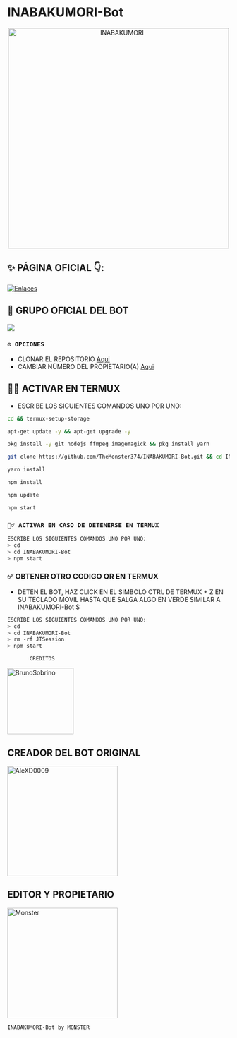#                                                    INABAKUMORI-Bot


<p align="center">
<img src="https://i.pinimg.com/originals/b4/a1/91/b4a191e1d7f4d288f3b1204b159a9ff8.gif" alt="INABAKUMORI" width="500"/>

## ✨ PÁGINA OFICIAL 👇:
[![Enlaces](https://img.shields.io/badge/INABAKUMORI_ACCOUNTS-000000%7D?style=for-the-badge&logo=biolink&logoColor=white)](https://www.atom.bio/tm/)


## 🤍 GRUPO OFICIAL DEL BOT

<a href="https://chat.whatsapp.com/L2uawSeQhM2I2oe0C3K1sS" target="blank"><img src="https://img.shields.io/badge/GRUPO OFICIAL-25D366?style=for-the-badge&logo=whatsapp&logoColor=white" /></a>



### `⚙️ OPCIONES`
- CLONAR EL REPOSITORIO [Aqui](https://github.com/TheMonster374/INABAKUMORI-Bot/fork)
- CAMBIAR NÚMERO DEL PROPIETARIO(A) [Aqui](https://github.com/TheMonster374/INABAKUMORI-Bot/blob/master/config.js)


## 👨‍💻 ACTIVAR EN TERMUX
- ESCRIBE LOS SIGUIENTES COMANDOS UNO POR UNO:
```bash
cd && termux-setup-storage
```

```bash
apt-get update -y && apt-get upgrade -y
```

```bash
pkg install -y git nodejs ffmpeg imagemagick && pkg install yarn 
```

```bash
git clone https://github.com/TheMonster374/INABAKUMORI-Bot.git && cd INABAKUMORI-Bot
```

```bash
yarn install
```

```bash
npm install
```

```bash
npm update
```

```bash
npm start
```

### `🧏‍♂️ ACTIVAR EN CASO DE DETENERSE EN TERMUX`
```bash
ESCRIBE LOS SIGUIENTES COMANDOS UNO POR UNO:
> cd 
> cd INABAKUMORI-Bot
> npm start
```

###  ✅ OBTENER OTRO CODIGO QR EN TERMUX
- DETEN EL BOT, HAZ CLICK EN EL SIMBOLO CTRL DE TERMUX + Z EN SU TECLADO MOVIL HASTA QUE SALGA ALGO EN VERDE SIMILAR A INABAKUMORI-Bot $  
```bash
ESCRIBE LOS SIGUIENTES COMANDOS UNO POR UNO:
> cd 
> cd INABAKUMORI-Bot
> rm -rf JTSession
> npm start
```



           CREDITOS

<a href="https://github.com/BrunoSobrino"><img src="https://github.com/BrunoSobrino.png" width="150" height="150" alt="BrunoSobrino"/></a>


## CREADOR DEL BOT ORIGINAL 
<a href="https://github.com/AleXD0009"><img src="https://github.com/AleXD0009.png" width="250" height="250" alt="AleXD0009"/></a>

## EDITOR Y PROPIETARIO
<a href="https://github.com/TheMonster374"><img src="https://github.com/TheMonster374.png" width="250" height="250" alt="Monster"/></a>

`INABAKUMORI-Bot by MONSTER`

